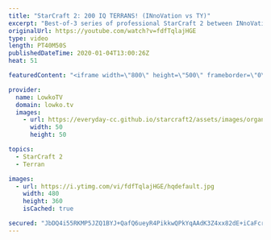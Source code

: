 ```yaml
---
title: "StarCraft 2: 200 IQ TERRANS! (INnoVation vs TY)"
excerpt: "Best-of-3 series of professional StarCraft 2 between INnoVation and TY. Terran versus Terran is one of the most complicated match-ups in the game, and both of these players show us a masterclass in this series of pro matches. While the basics of TvT are pretty straight forward, it's in the details and"
originalUrl: https://youtube.com/watch?v=fdfTqlajHGE
type: video
length: PT40M50S
publishedDateTime: 2020-01-04T13:00:26Z
heat: 51

featuredContent: "<iframe width=\"800\" height=\"500\" frameborder=\"0\" src=\"https://www.youtube.com/embed/fdfTqlajHGE\" allow=\"accelerometer; autoplay; encrypted-media; gyroscope; picture-in-picture\" allowfullscreen></iframe>"

provider:
  name: LowkoTV
  domain: lowko.tv
  images:
    - url: https://everyday-cc.github.io/starcraft2/assets/images/organizations/lowko.tv-50x50.jpg
      width: 50
      height: 50

topics:
  - StarCraft 2
  - Terran

images:
  - url: https://i.ytimg.com/vi/fdfTqlajHGE/hqdefault.jpg
    width: 480
    height: 360
    isCached: true

secured: "JbDQ4i55RKMP5JZQ1BYJ+QafQ6ueyR4PikkwQPkYqAAdK3Z4xx82dE+iCaFcrMp/vkqSxkeCvNZzPtQFszQ18X7osHfBUqqXBUTywAwXOTX3lcGJNieGTjVp4l4ugYPDsn0MlvurEAdcDPoFIXI+qZ775Fbub44evdrzomszpD+C7lXuWS6q+Uo6Ib0e0lLt61OjnTblztSZ6eAMZ/TrIvD3GZoavcQ7Dnae//EDMSjgSDXJWDXLw/kOGXTGG8VqrTau1fGwA5U69h9ixTJ3x5mTQ1ULX2kdRICERwkSsJElhgoRo+OM+LNMmfEUWZzr2VhcQdJtuQ6AoZOqnTzGRZkyBEBIfBFsym8/rxQG3e4h04FkpIARy41OnbSYM7kRkDgu8EJlDzZHowtFCUZxdyNsNXsNn3JYOhzg49SXnEbgJlvrrFm5Zr3k2/feYKhb;bc5ENEkLulQJiKe2vMBvRw=="
---
```


